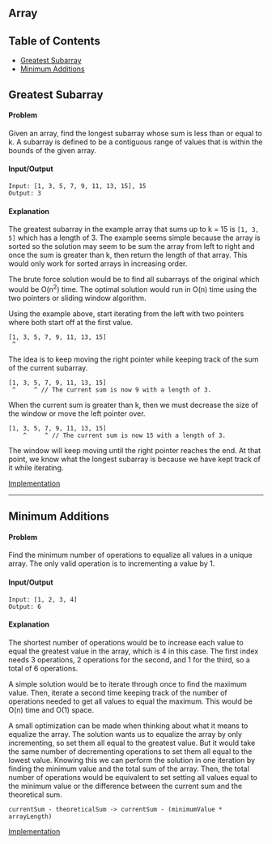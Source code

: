 ## Array

## Table of Contents
- [Greatest Subarray](#greatest-subarry)
- [Minimum Additions](#minimum-additions)

## Greatest Subarray
#### Problem
 Given an array, find the longest subarray whose sum is less than or equal to k. A subarray is defined to be a contiguous range of values that is within the bounds of the given array.

#### Input/Output
```
Input: [1, 3, 5, 7, 9, 11, 13, 15], 15
Output: 3
```

#### Explanation
The greatest subarray in the example array that sums up to k = 15 is `[1, 3, 5]` which has a length of 3. The example seems simple because the array is sorted so the solution may seem to be sum the array from left to right and once the sum is greater than k, then return the length of that array. This would only work for sorted arrays in increasing order.

The brute force solution would be to find all subarrays of the original which would be O(n<sup>2</sup>) time.
The optimal solution would run in O(n) time using the two pointers or sliding window algorithm.

Using the example above, start iterating from the left with two pointers where both start off at the first value.
```
[1, 3, 5, 7, 9, 11, 13, 15]
 ^
```
The idea is to keep moving the right pointer while keeping track of the sum of the current subarray.
```
[1, 3, 5, 7, 9, 11, 13, 15]
 ^     ^ // The current sum is now 9 with a length of 3.
```
When the current sum is greater than k, then we must decrease the size of the window or move the left pointer over.
```
[1, 3, 5, 7, 9, 11, 13, 15]
    ^     ^ // The current sum is now 15 with a length of 3.
```
The window will keep moving until the right pointer reaches the end. At that point, we know what the longest subarray is because we have kept track of it while iterating.

[Implementation](https://github.com/vinnyoodles/algorithms/blob/master/src/array/greatestSubarray.js)

---

## Minimum Additions
#### Problem
Find the minimum number of operations to equalize all values in a unique array. The only valid operation is to incrementing a value by 1.

#### Input/Output
```
Input: [1, 2, 3, 4]
Output: 6
```

#### Explanation

The shortest number of operations would be to increase each value to equal the greatest value in the array, which is 4 in this case. The first index needs 3 operations, 2 operations for the second, and 1 for the third, so a total of 6 operations.

A simple solution would be to iterate through once to find the maximum value. Then, iterate a second time keeping track of the number of operations needed to get all values to equal the maximum. This would be O(n) time and O(1) space.

A small optimization can be made when thinking about what it means to equalize the array. The solution wants us to equalize the array by only incrementing, so set them all equal to the greatest value. But it would take the same number of decrementing operations to set them all equal to the lowest value. Knowing this we can perform the solution in one iteration by finding the minimum value and the total sum of the array. Then, the total number of operations would be equivalent to set setting all values equal to the minimum value or the difference between the current sum and the theoretical sum.
```
currentSum - theoreticalSum -> currentSum - (minimumValue * arrayLength)
```

[Implementation](https://github.com/vinnyoodles/algorithms/blob/master/src/array/minAdditions.js)
